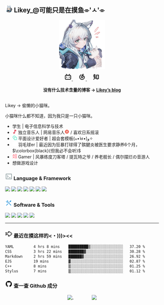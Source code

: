 <link href="https://fastly.jsdelivr.net/npm/remixicon@2.5.0/fonts/remixicon.css" rel="stylesheet">
  
## <img width="24px" src="/pic/Shock_Rosmontis.png" /> Likey_@可能只是在摸鱼⌯'ㅅ'⌯

<p align="center">
  <img align="center" width="150px" src="/pic/Likey_avatar.png" />
</p>
<p align="center">
  
  <a href="https://space.bilibili.com/6741287" target="_blank" alt="Bilibili" title="Bilibili">
    <img src="/pic/bilibili-line.png" width="24px"/>
  </a>
  &emsp;
  <a href="https://music.163.com/#/artist?id=12466942" target="_blank" alt="Netease_cloud" title="Netease_cloud">
    <img src="/pic/netease-cloud-music-line.png" width="24px"/>
  </a>
  &emsp;
  <a href="https://www.zhihu.com/people/lyrik-41" target="_blank" alt="zhihu" title="zhihu">
    <img src="/pic/zhihu-line.png" width="24px"/>
  </a>
  <br><br>
   <strong>没有什么技术含量的博客 → <a href="https://lyrikp.art">Likey’s blog</a></strong>
  <br><br>
</p>

Likey → 偷懒的小猫咪。

小猫咪什么都不知道，因为我只是一只小猫咪。

* 学生 | 电子信息科学与技术
* <img src="/pic/music.png" width="15px"/> 独立音乐人 | 网易音乐人<img src="/pic/netease-cloud-music-fill.png" width="15px"/> / 喜欢日系摇滚
* <img src="/pic/graphic-design.png" width="15px"/> 平面设计爱好者 | 超会套模板(๑•̀ㅂ•́)و✧
* <img src="/pic/badminton.png" width="15px"/> 羽毛球er | 最近因为狂暴打球得了髌腱炎被医生要求静养6个月，$\colorbox{black}{但我必不会听}$
* <img src="/pic/game-ps.png" width="15px"/> Gamer | 风暴练度刀客塔 / 提瓦特之爷 / 养老舰长 / 偶尔摆烂の音游人
* 想做游戏设计


### <img src="/pic/terminal-box-line.png" width="24px"/> Language & Framework

<p>
  <img src="https://img.shields.io/badge/-Python3-3676AB?style=flat-square&logo=Python&logoColor=white"/>
  <img src="https://img.shields.io/badge/-C++-669CD3?style=flat-square&logo=cplusplus"/>
  <img src="https://img.shields.io/badge/-HTML5-E34F26?style=flat-square&logo=HTML5&logoColor=white"/>
  <img src="https://img.shields.io/badge/-Markdown-43443E?style=flat-square&logo=markdown&logoColor=white"/>
  <img src="https://img.shields.io/badge/-CSS3-1572B6?style=flat-square&logo=CSS3&logoColor=white"/>
  <img src="https://img.shields.io/badge/-Qt-142CD52?style=flat-square&logo=qt&logoColor=white"/>
  <img src="https://img.shields.io/badge/-Hexo-0D82CD?style=flat-square&logo=hexo&logoColor=white"/>
</p>

### <img src="/pic/tools-line.png" width="24px"/> Software & Tools

<p>
  <img src="https://img.shields.io/badge/-Visual%20Studio%20Code-23A9F2?style=flat-square&logo=Visual%20Studio%20Code&logoColor=white"/>
  <img src="https://img.shields.io/badge/-Github-181717?style=flat-square&logo=GitHub&logoColor=white"/>
  <img src="https://img.shields.io/badge/-Git-F44D27?style=flat-square&logo=Git&logoColor=white"/>
  <img src="https://img.shields.io/badge/-QtCreator-142CD52?style=flat-square&logo=qt&logoColor=white"/>
  <img src="https://img.shields.io/badge/-Adobe-FA0F01?style=flat-square&logo=adobe&logoColor=white"/>
</p>

----

### <img src="/pic/fish.png" width="24px"/> 最近在摸这样的<・)))><<

<!--START_SECTION:waka-->

```text
YAML         4 hrs 8 mins    █████████▒░░░░░░░░░░░░░░░   37.20 %
CSS          3 hrs 22 mins   ███████▓░░░░░░░░░░░░░░░░░   30.28 %
Markdown     2 hrs 59 mins   ██████▓░░░░░░░░░░░░░░░░░░   26.92 %
EJS          19 mins         ▓░░░░░░░░░░░░░░░░░░░░░░░░   02.87 %
C++          8 mins          ▒░░░░░░░░░░░░░░░░░░░░░░░░   01.25 %
Stylus       7 mins          ▒░░░░░░░░░░░░░░░░░░░░░░░░   01.12 %
```

<!--END_SECTION:waka-->

### <img src="/pic/github-fill.png" width="24px"/> 查一查 Github 成分

<p align="center">
<a href="https://github.com/anuraghazra/github-readme-stats">
  <img align="center" height="150px"  src="https://github-readme-stats.vercel.app/api?username=Lyrikp&count_private=true&show_icons=true&theme=graywhite&show_owner=true" />
</a>
  &emsp;&emsp;&emsp;&emsp;
<a href="https://github.com/anuraghazra/github-readme-stats">
  <img align="center" height="150px"  src="https://github-readme-stats.vercel.app/api/top-langs/?username=Lyrikp&theme=graywhite&layout=compact" />
</a>
</p>

